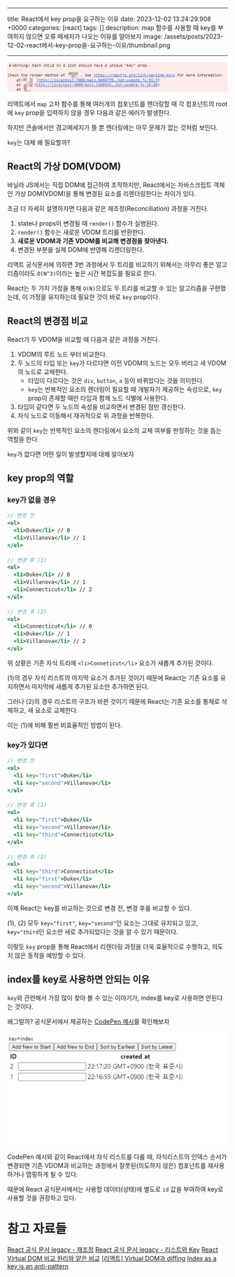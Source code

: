 

---
title: React에서 key prop을 요구하는 이유
date: 2023-12-02 13:24:29.908 +0000
categories: [react]
tags: []
description: map 함수를 사용할 때 key를 부여하지 않으면 오류 메세지가 나오는 이유를 알아보자
image: /assets/posts/2023-12-02-react에서-key-prop을-요구하는-이유/thumbnail.png

---

![img](/assets/posts/2023-12-02-react에서-key-prop을-요구하는-이유/img0.png)

리액트에서 `map` 고차 함수를 통해 여러개의 컴포넌트를 렌더링할 때 각 컴포넌트의 root에 `key` prop을 입력하지 않을 경우 다음과 같은 에러가 발생한다.

하지만 콘솔에서만 경고메세지가 뜰 뿐 렌더링에는 아무 문제가 없는 것처럼 보인다.

`key`는 대체 왜 필요할까?

## React의 가상 DOM(VDOM)

바닐라 JS에서는 직접 DOM에 접근하여 조작하지만, React에서는 자바스크립트 객체인 가상 DOM(VDOM)을 통해 변경된 요소를 리렌더링한다는 차이가 있다.

조금 더 자세히 설명하자면 다음과 같은 재조정(Reconciliation) 과정을 거친다.

1. state나 props이 변경될 때 `render()` 함수가 실행된다.
2. `render()` 함수는 새로운 VDOM 트리를 반환한다.
3. **새로운 VDOM과 기존 VDOM를 비교해 변경점을 찾아낸다.**
4. 변경된 부분을 실제 DOM에 반영해 리렌더링한다.

리액트 공식문서에 의하면 3번 과정에서 두 트리를 비교하기 위해서는 아무리 좋은 알고리즘이라도  `O(N^3)`이라는 높은 시간 복잡도를 필요로 한다.

React는 두 가지 가정을 통해 `O(N)`으로도 두 트리를 비교할 수 있는 알고리즘을 구현했는데, 이 가정을 유지하는데 필요한 것이 바로 `key` prop이다.

## React의 변경점 비교

React가 두 VDOM을 비교할 때 다음과 같은 과정을 거친다.

1. VDOM의 루트 노드 부터 비교한다.
2. 두 노드의 타입 또는 `key`가 다르다면 이전 VDOM의 노드는 모두 버리고 새 VDOM의 노드로 교체한다.
	- 타입이 다르다는 것은 `div`, `button`, `a` 등이 바뀌었다는 것을 의미한다.
    - `key`는 반복적인 요소의 렌더링이 필요할 때 개발자가 제공하는 속성으로, `key` prop이 존재할 때만 타입과 함께 노드 식별에 사용한다.
3. 타입이 같다면 두 노드의 속성을 비교하면서 변경된 점만 갱신한다.
4. 자식 노드로 이동해서 재귀적으로 위 과정을 반복한다.

위와 같이 `key`는 반복적인 요소의 렌더링에서 요소의 교체 여부를 판정하는 것을 돕는 역할을 한다.

`key`가 없다면 어떤 일이 발생할지에 대해 알아보자

## key prop의 역할

### key가 없을 경우

```jsx
// 변경 전
<ul>
  <li>Duke</li> // 0
  <li>Villanova</li> // 1
</ul>

// 변경 후 (1)
<ul>
  <li>Duke</li> // 0
  <li>Villanova</li> // 1
  <li>Connecticut</li> // 2
</ul>

// 변경 후 (2)
<ul>
  <li>Connecticut</li> // 0
  <li>Duke</li> // 1
  <li>Villanova</li> // 2
</ul>
```

위 상황은 기존 자식 트리에 `<li>Conneticut</li>` 요소가 새롭게 추가된 것이다.

(1)의 경우 자식 리스트의 마지막 요소가 추가된 것이기 때문에 React는 기존 요소를 유지하면서 마지막에 새롭게 추가된 요소만 추가하면 된다.

그러나 (2)의 경우 리스트의 구조가 바뀐 것이기 때문에 React는 기존 요소를 통채로 삭제하고, 새 요소로 교체한다.

이는 (1)에 비해 훨씬 비효율적인 방법이 된다.

### key가 있다면

```jsx
// 변경 전
<ul>
  <li key="first">Duke</li>
  <li key="second">Villanova</li>
</ul>

// 변경 후 (1)
<ul>
  <li key="first">Duke</li>
  <li key="second">Villanova</li>
  <li key="third">Connecticut</li>
</ul>

// 변경 후 (2)
<ul>
  <li key="third">Connecticut</li>
  <li key="first">Duke</li>
  <li key="second">Villanova</li>
</ul>
```

이제 React는 key를 비교하는 것으로 변경 전, 변경 후를 비교할 수 있다.

(1), (2) 모두 `key="first"`, `key="second"`인 요소는 그대로 유지되고 있고, `key="third`인 요소만 새로 추가되었다는 것을 알 수 있기 때문이다.

이렇듯 `key` prop을 통해 React에서 리렌더링 과정을 더욱 효율적으로 수행하고, 의도치 않은 동작을 예방할 수 있다.

## index를 key로 사용하면 안되는 이유

`key`와 관련해서 가장 많이 찾아 볼 수 있는 이야기가, index를 key로 사용하면 안된다는 것이다.

왜그럴까?
공식문서에서 제공하는 [CodePen 예시](https://ko.legacy.reactjs.org/redirect-to-codepen/reconciliation/index-used-as-key)를 확인해보자

![img](/assets/posts/2023-12-02-react에서-key-prop을-요구하는-이유/img1.png)

CodePen 예시와 같이 React에서 자식 리스트를 다룰 때, 자식리스트의 인덱스 순서가 변경되면 기존 VDOM과 비교하는 과정에서 잘못된(의도하지 않은) 컴포넌트를 재사용하거나 맵핑하게 될 수 있다.

때문에 React 공식문서에서는 사용할 데이터(상태)에 별도로 `id` 값을 부여하여 key로 사용할 것을 권장하고 있다.

# 참고 자료들

[React 공식 문서 legacy - 재조정](https://ko.legacy.reactjs.org/docs/reconciliation.html#recursing-on-children)
[React 공식 문서 legacy - 리스트와 Key](https://ko.legacy.reactjs.org/docs/lists-and-keys.html)
[React Virtual DOM 비교 원리와 얕은 비교](https://babycoder05.tistory.com/entry/React-Virtual-DOM-%EA%B3%BC-%EB%B9%84%EA%B5%90-%EC%9B%90%EB%A6%AC%EC%99%80-%EC%96%95%EC%9D%80-%EB%B9%84%EA%B5%90)
[[리액트] Virtual DOM과 diffing](https://joong-sunny.github.io/react/react2/)
[Index as a key is an anti-pattern](https://robinpokorny.medium.com/index-as-a-key-is-an-anti-pattern-e0349aece318)

        
